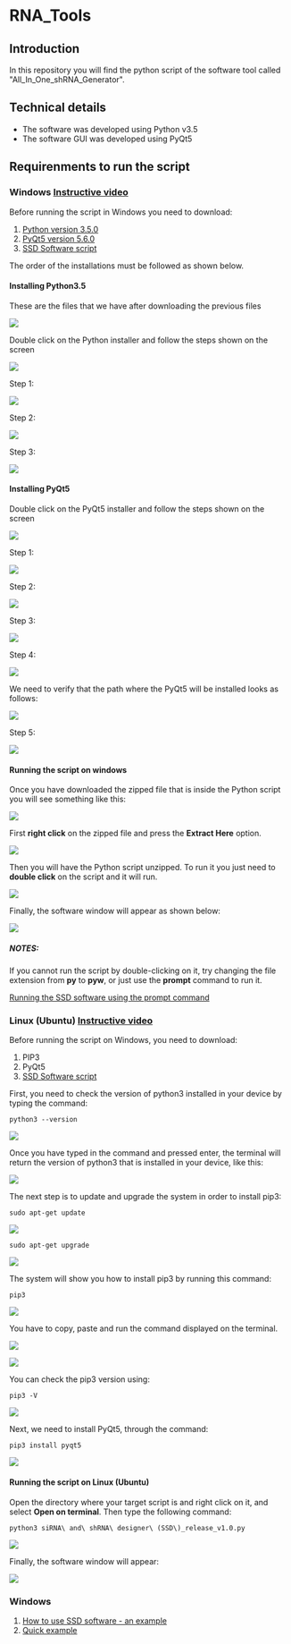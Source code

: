 # RNA_Tools

## Introduction

In this repository you will find the python script of the software  tool called "All_In_One_shRNA_Generator".

## Technical details

* The software was developed using Python v3.5
* The software GUI was developed using PyQt5

## Requirenments to run the script
### **Windows** [Instructive video](https://youtu.be/jG7qKrKMu8M)

Before running the script in Windows you need to download:

1. [Python version 3.5.0](https://www.python.org/ftp/python/3.5.0/python-3.5.0.exe)
2. [PyQt5 version 5.6.0](https://sourceforge.net/projects/pyqt/files/PyQt5/PyQt-5.6/PyQt5-5.6-gpl-Py3.5-Qt5.6.0-x32-2.exe/download)
3. [SSD Software script](/download/siRNA_and_shRNA_designer_(SSD)_release_v1.0.zip)

The order of the installations must be followed as shown below.

#### Installing Python3.5

These are the files that we have after downloading the previous files

![](/images/installing_python3.5.png)

Double click on the Python installer and follow the steps shown on the screen

![](/images/installing_python3.5_00.png)

Step 1:

![](/images/installing_python3.5_01.png)

Step 2:

![](/images/installing_python3.5_02.png)

Step 3:

![](/images/installing_python3.5_03.png)

#### Installing PyQt5

Double click on the PyQt5 installer and follow the steps shown on the screen

![](/images/installing_pyQT5.png)

Step 1:

![](/images/installing_pyQT5_00.png)

Step 2:

![](/images/installing_pyQT5_01.png)

Step 3:

![](/images/installing_pyQT5_02.png)

Step 4:

![](/images/installing_pyQT5_03.png)

We need to verify that the path where the PyQt5 will be installed looks as follows:

![](/images/pyqt5_path.png)

Step 5:

![](/images/installing_pyQT5_04.png)

#### Running the script on windows

Once you have downloaded the zipped file that is inside the Python script you will see something like this:

![](/images/runnig_the_script_000.png)

First **right click** on the zipped file and press the **Extract Here** option.

![](/images/runnig_the_script_001.png)

Then you will have the Python script unzipped. To run it you just need to **double click** on the script and it will run.

![](/images/runnig_the_script_002.png)

Finally, the software window will appear as shown below:

![](/images/runnig_the_script_06.png)


##### NOTES:
If you cannot run the script by double-clicking on it, try changing the file extension from **py** to **pyw**, or just use the **prompt** command  to run it. 

[Running the SSD software using the prompt command](https://youtu.be/X0S5jYU3vnU)

### **Linux (Ubuntu)** [Instructive video](https://youtu.be/FC1ttM7NY-0)

Before running the script on Windows, you need to download:

1. PIP3
2. PyQt5
3. [SSD Software script](/download/siRNA_and_shRNA_designer_(SSD)_release_v1.0.zip)

First, you need to check the version of python3 installed in your device by typing the command:
````
python3 --version
````

![](/images/installation_pip3.png)

Once you have typed in the command and pressed enter, the terminal will return the version of python3 that is installed in your device, like this:

![](/images/installation_pip3_00.png)

The next step is to update and upgrade the system in order to install pip3:

````
sudo apt-get update
````

![](/images/installation_pip3_04.png)

````
sudo apt-get upgrade
````

![](/images/installation_pip3_05.png)

The system will show you how to install pip3 by running this command:
````
pip3
````

![](/images/installation_pip3_01.png)

You have to copy, paste and run the command displayed on the terminal.

![](/images/installation_pip3_02.png)

![](/images/installation_pip3_03.png)

You can check the pip3 version using:
````
pip3 -V
````

![](/images/installation_pip3_06.png)

Next, we need to install PyQt5, through the command:
````
pip3 install pyqt5
````

![](/images/installation_pip3_07.png)

#### Running the script on Linux (Ubuntu)

Open the directory where your target script is and right click on it, and select **Open on terminal**.
Then type the following command:
````
python3 siRNA\ and\ shRNA\ designer\ (SSD\)_release_v1.0.py
````

![](/images/installation_pip3_08.png)

Finally, the software window will appear:

![](/images/installation_pip3_09.png)


### **Windows** 
1. [How to use SSD software - an example](https://youtu.be/ooJ6vp6M0Jw)
2. [Quick example](https://youtu.be/7pfQ7EVX5w8)


